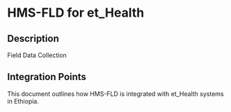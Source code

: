 # HMS-FLD for et_Health

## Description

Field Data Collection

## Integration Points

This document outlines how HMS-FLD is integrated with et_Health systems in Ethiopia.
